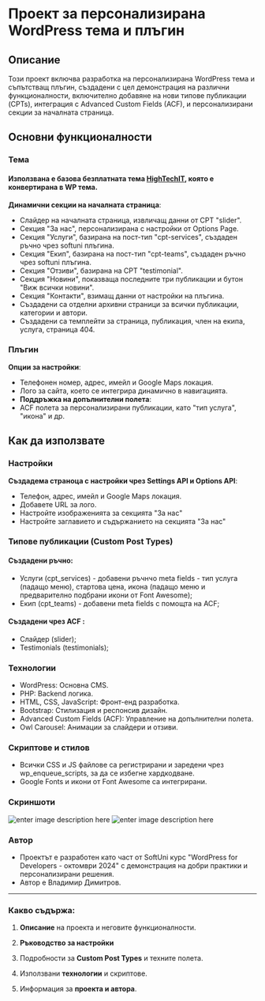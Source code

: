 
# Проект за персонализирана WordPress тема и плъгин

## Описание

Този проект включва разработка на персонализирана WordPress тема и съпътстващ плъгин, създадени с цел демонстрация на различни функционалности, включително добавяне на нови типове публикации (CPTs), интеграция с Advanced Custom Fields (ACF), и персонализирани секции за началната страница.
  

## Основни функционалности

  

### Тема
#### Използвана е базова безплатната тема [HighTechIT](https://themewagon.com/themes/hightechit/), която е конвертирана в WP тема.

  **Динамични секции на началната страница**:

- Слайдер на началната страница, извличащ данни от CPT "slider".
- Секция "За нас", персонализирана с настройки от Options Page.
- Секция "Услуги", базирана на пост-тип "cpt-services", създаден ръчно чрез softuni плъгина.
- Секция "Екип", базирана на пост-тип "cpt-teams", създаден ръчно чрез softuni плъгина.
- Секция "Отзиви", базирана на CPT "testimonial".
- Секция "Новини", показваща последните три публикации и бутон "Виж всички новини".
- Секция "Контакти", взимащ данни от настройки на плъгина.
- Създадени са отделни архивни страници за всички публикации, категории и автори.
- Създадени са темплейти за страница, публикация, член на екипа, услуга, страница 404.

  

### Плъгин

  **Опции за настройки**:
- Телефонен номер, адрес, имейл и Google Maps локация.
- Лого за сайта, което се интегрира динамично в навигацията.
-  **Поддръжка на допълнителни полета**:
- ACF полета за персонализирани публикации, като "тип услуга", "икона" и др.

  

## Как да използвате

  

### Настройки

**Създадема страноца с настройки чрез Settings API и Options API**:

- Телефон, адрес, имейл и Google Maps локация.
- Добавете URL за лого.
- Настройте изображенията за секцията "За нас"
- Настройте заглавието и съдържанието на секцията "За нас"
  

### Типове публикации (Custom Post Types)

#### Създадени ръчно:

- Услуги (cpt_services) - добавени ръчнчо meta fields - тип услуга (падащо меню), стартова цена, икона (падащо меню и предварително подбрани икони от Font Awesome);
- Екип (cpt_teams) - добавени meta fields с помощта на ACF;

#### Създадени чрез ACF :
- Слайдер (slider);
- Testimonials (testimonials);
  

### Технологии

- WordPress: Основна CMS.
- PHP: Backend логика.
- HTML, CSS, JavaScript: Фронт-енд разработка.
- Bootstrap: Стилизация и респонсив дизайн.
- Advanced Custom Fields (ACF): Управление на допълнителни полета.
- Owl Carousel: Анимации за слайдери и отзиви.
  

### Скриптове и стилов

- Всички CSS и JS файлове са регистрирани и заредени чрез wp_enqueue_scripts, за да се избегне хардкодване.
- Google Fonts и икони от Font Awesome са интегрирани.

  

### Скриншоти
![enter image description here](https://i.ibb.co/cwtpLvJ/Wpcourse-Screen-Shot-1.jpg)
![enter image description here](https://i.ibb.co/R4zXPVk/Wpcourse-Screen-Shot-2.jpg)
  
  

### Автор

- Проектът е разработен като част от SoftUni курс "WordPress for Developers - октомври 2024" с демонстрация на добри практики и персонализирани решения.
- Автор е Владимир Димитров.

  

---

  

### Какво съдържа:

1.  **Описание** на проекта и неговите функционалности.

2.  **Ръководство за настройки**

3. Подробности за **Custom Post Types** и техните полета.

4. Използвани **технологии** и скриптове.

5. Информация за **проекта и автора**.

